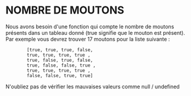# NOMBRE DE MOUTONS 
Nous avons besoin d'une fonction qui compte le nombre de moutons présents dans un tableau donné (true
signifie que le mouton est présent). Par exemple vous devrez trouver 17 moutons pour la liste suivante :

            [true, true, true, false,
            true, true, true, true ,
            true, false, true, false,
            true, false, false, true ,
            true, true, true, true ,
            false, false, true, true]

N'oubliez pas de vérifier les mauvaises valeurs comme null / undefined